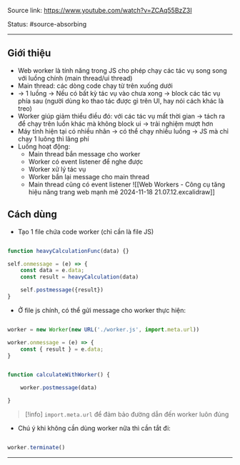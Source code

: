 Source link: https://www.youtube.com/watch?v=ZCAq55BzZ3I

Status: #source-absorbing  

---

## Giới thiệu
- Web worker là tính năng trong JS cho phép chạy các tác vụ song song với luồng chính (main thread/ui thread)
- Main thread: các dòng code chạy từ trên xuống dưới
- -> 1 luồng -> Nếu có bất kỳ tác vụ vào chưa xong -> block các tác vụ phía sau (người dùng ko thao tác được gì trên UI, hay nói cách khác là treo)
- Worker giúp giảm thiểu điều đó: với các tác vụ mất thời gian -> tách ra để chạy trên luồn khác mà không block ui -> trải nghiệm mượt hơn
- Máy tính hiện tại có nhiều nhân -> có thể chạy nhiều luồng -> JS mà chỉ chạy 1 luông thì lãng phí
- Luống hoạt động:
	- Main thread bắn message cho worker
	- Worker có event listener để nghe được 
	- Worker xử lý tác vụ
	- Worker bắn lại message cho main thread
	- Main thread cũng có event listener
![[Web Workers - Công cụ tăng hiệu năng trang web mạnh mẽ 2024-11-18 21.07.12.excalidraw]]

## Cách dùng
- Tạo 1 file chứa code worker (chỉ cần là file JS)
```js

function heavyCalculationFunc(data) {}

self.onmessage = (e) => {
	const data = e.data;
	const result = heavyCalculation(data)

	self.postmessage({result})
}

```
- Ở file js chính, có thể gửi message cho worker thực hiện:
```js

worker = new Worker(new URL('./worker.js', import.meta.url))

worker.onmessage = (e) => {
	const { result } = e.data;
}


function calculateWithWorker() {

	worker.postmessage(data)

}

```

> [!info] `import.meta.url` để đảm bảo đường dẫn đến worker luôn đúng
- Chú ý khi không cần dùng worker nữa thì cần tắt đi:
```js

worker.terminate()

```

---